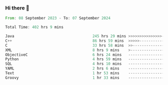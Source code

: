 ### Hi there 👋

<!--
**luoxuanzao/luoxuanzao** is a ✨ _special_ ✨ repository because its `README.md` (this file) appears on your GitHub profile.

Here are some ideas to get you started:

- 🔭 I’m currently working on ...
- 🌱 I’m currently learning ...
- 👯 I’m looking to collaborate on ...
- 🤔 I’m looking for help with ...
- 💬 Ask me about ...
- 📫 How to reach me: ...
- 😄 Pronouns: ...
- ⚡ Fun fact: ...
-->

<!--START_SECTION:waka-->

```rust
From: 08 September 2023 - To: 07 September 2024

Total Time: 402 hrs 9 mins

Java                                   245 hrs 29 mins >>>>>>>>>>>>>>>----------   61.02 %
C++                                    86 hrs 59 mins  >>>>>--------------------   21.62 %
C                                      33 hrs 58 mins  >>-----------------------   08.44 %
XML                                    8 hrs 9 mins    >------------------------   02.03 %
ObjectiveC                             6 hrs 24 mins   -------------------------   01.59 %
Python                                 4 hrs 59 mins   -------------------------   01.24 %
SQL                                    4 hrs 10 mins   -------------------------   01.04 %
YAML                                   2 hrs 6 mins    -------------------------   00.52 %
Text                                   1 hr 53 mins    -------------------------   00.47 %
Groovy                                 1 hr 33 mins    -------------------------   00.39 %
```

<!--END_SECTION:waka-->
